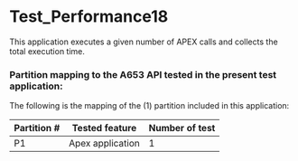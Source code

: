# Test_Performance18

This application executes a given number of APEX calls and collects the total execution time. 

### Partition mapping to the A653 API tested in the present test application:

The following is the mapping of the (1) partition included in this application:

| Partition # | Tested feature    | Number of test |
| ----------- | ----------------  | -------------- |
|    P1       | Apex application  |  	 1		   |

